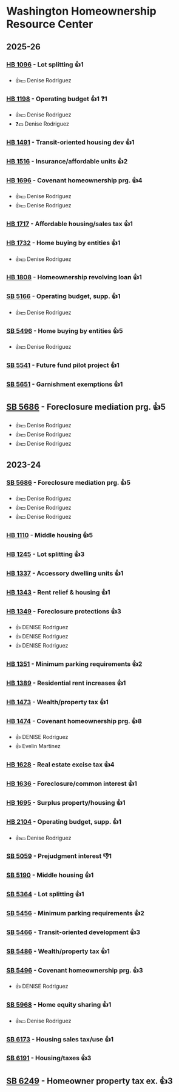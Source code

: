 # Washington Homeownership Resource Center
## 2025-26

### [HB 1096](/bill/2025-26/hb/1096/) - Lot splitting 👍1  
* 👍💵 Denise Rodriguez

### [HB 1198](/bill/2025-26/hb/1198/) - Operating budget 👍1  ❓1
* 👍💵 Denise Rodriguez
* ❓💵 Denise Rodriguez

### [HB 1491](/bill/2025-26/hb/1491/) - Transit-oriented housing dev 👍1  

### [HB 1516](/bill/2025-26/hb/1516/) - Insurance/affordable units 👍2  

### [HB 1696](/bill/2025-26/hb/1696/) - Covenant homeownership prg. 👍4  
* 👍💵 Denise Rodriguez
* 👍💵 Denise Rodriguez

### [HB 1717](/bill/2025-26/hb/1717/) - Affordable housing/sales tax 👍1  

### [HB 1732](/bill/2025-26/hb/1732/) - Home buying by entities 👍1  
* 👍💵 Denise Rodriguez

### [HB 1808](/bill/2025-26/hb/1808/) - Homeownership revolving loan 👍1  

### [SB 5166](/bill/2025-26/sb/5166/) - Operating budget, supp. 👍1  
* 👍💵 Denise Rodriguez

### [SB 5496](/bill/2025-26/sb/5496/) - Home buying by entities 👍5  
* 👍💵 Denise Rodriguez

### [SB 5541](/bill/2025-26/sb/5541/) - Future fund pilot project 👍1  

### [SB 5651](/bill/2025-26/sb/5651/) - Garnishment exemptions 👍1  

## [SB 5686](/bill/2025-26/sb/5686/) - Foreclosure mediation prg. 👍5  
* 👍💵 Denise Rodriguez
* 👍💵 Denise Rodriguez
* 👍💵 Denise Rodriguez

## 2023-24

### [SB 5686](/bill/2023-24/sb/5686/) - Foreclosure mediation prg. 👍5  
* 👍💵 Denise Rodriguez
* 👍💵 Denise Rodriguez
* 👍💵 Denise Rodriguez

### [HB 1110](/bill/2023-24/hb/1110/) - Middle housing 👍5  

### [HB 1245](/bill/2023-24/hb/1245/) - Lot splitting 👍3  

### [HB 1337](/bill/2023-24/hb/1337/) - Accessory dwelling units 👍1  

### [HB 1343](/bill/2023-24/hb/1343/) - Rent relief & housing 👍1  

### [HB 1349](/bill/2023-24/hb/1349/) - Foreclosure protections 👍3  
* 👍 DENISE Rodriguez
* 👍 DENISE Rodriguez
* 👍 DENISE Rodriguez

### [HB 1351](/bill/2023-24/hb/1351/) - Minimum parking requirements 👍2  

### [HB 1389](/bill/2023-24/hb/1389/) - Residential rent increases 👍1  

### [HB 1473](/bill/2023-24/hb/1473/) - Wealth/property tax 👍1  

### [HB 1474](/bill/2023-24/hb/1474/) - Covenant homeownership prg. 👍8  
* 👍 DENISE Rodriguez
* 👍 Evelin Martinez

### [HB 1628](/bill/2023-24/hb/1628/) - Real estate excise tax 👍4  

### [HB 1636](/bill/2023-24/hb/1636/) - Foreclosure/common interest 👍1  

### [HB 1695](/bill/2023-24/hb/1695/) - Surplus property/housing 👍1  

### [HB 2104](/bill/2023-24/hb/2104/) - Operating budget, supp. 👍1  
* 👍💵 Denise Rodriguez

### [SB 5059](/bill/2023-24/sb/5059/) - Prejudgment interest  👎1 

### [SB 5190](/bill/2023-24/sb/5190/) - Middle housing 👍1  

### [SB 5364](/bill/2023-24/sb/5364/) - Lot splitting 👍1  

### [SB 5456](/bill/2023-24/sb/5456/) - Minimum parking requirements 👍2  

### [SB 5466](/bill/2023-24/sb/5466/) - Transit-oriented development 👍3  

### [SB 5486](/bill/2023-24/sb/5486/) - Wealth/property tax 👍1  

### [SB 5496](/bill/2023-24/sb/5496/) - Covenant homeownership prg. 👍3  
* 👍 DENISE Rodriguez

### [SB 5968](/bill/2023-24/sb/5968/) - Home equity sharing 👍1  
* 👍💵 Denise Rodriguez

### [SB 6173](/bill/2023-24/sb/6173/) - Housing sales tax/use 👍1  

### [SB 6191](/bill/2023-24/sb/6191/) - Housing/taxes 👍3  

## [SB 6249](/bill/2023-24/sb/6249/) - Homeowner property tax ex. 👍3  
